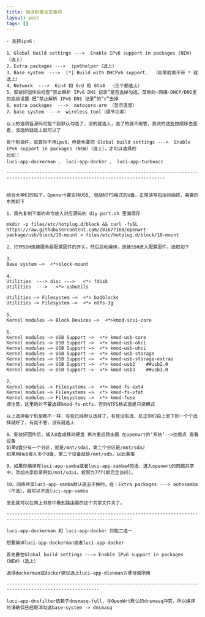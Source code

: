 ```yaml
---
title: 编译配置注意事项
layout: post
tags: []
---
```

	- 支持ipv6：

	1、Global build settings --->  Enable IPv6 support in packages (NEW)（选上）
	2、Extra packages --->  ipv6helper（选上）
	3、Base system  --->  [*] Build with DHCPv6 support.  （如果前面不带 * 就选上）
	4、Network  --->  6in4 和 6rd 和 6to4  （三个都选上）
	5、安装好固件后检查“禁止解析 IPv6 DNS 记录”是否去掉勾选，菜单的-网络-DHCP/DNS里的高级设置-把“禁止解析 IPv6 DNS 记录”的“√”去掉
	6、extra packages  --->  autocore-arm （显示温度）
	7、base system  --->  wireless tool（调节功率）

	以上的选项各源码可能个别默认勾选了，没的就选上，选了的就不用管，我说的这些按顺序去查看，没选的就选上就可以了

	有个别插件，就算你不用ipv6，但是也要把 Global build settings --->  Enable IPv6 support in packages (NEW)（选上），才可以选择的
	比如：
	luci-app-dockerman 、 luci-app-docker 、 luci-app-turboacc

	--------------------------------------------------------------------------------------------------------------------------------


	结合大神们的帖子，Openwrt要支持USB, 包括NTFS格式的U盘，正常读写包括热插拔，需要的东西如下

	1、首先复制下面的命令放入对应源码的 diy-part.sh 里面保存

	mkdir -p files/etc/hotplug.d/block && curl -fsSL https://raw.githubusercontent.com/281677160/openwrt-package/usb/block/10-mount > files/etc/hotplug.d/block/10-mount

	2、打开SSH连接服务器配置固件的开关，然后启动编译，连接SSH进入配置固件，选取如下

	3、
	Base system —>  <*>block-mount

	4、
	Utilities  ---> disc --->   <*> fdisk
	Utilities  --->   <*> usbutils

	Utilities —> Filesystem —>  <*> badblocks
	Utilities —> Filesystem —>  <*> ntfs-3g

	5、
	Kernel modules —> Block Devices —>  <*>kmod-scsi-core

	6、
	Kernel modules —> USB Support —>  <*> kmod-usb-core
	Kernel modules —> USB Support —>  <*> kmod-usb-ohci
	Kernel modules —> USB Support —>  <*> kmod-usb-uhci
	Kernel modules —> USB Support —>  <*> kmod-usb-storage
	Kernel modules —> USB Support —>  <*> kmod-usb-storage-extras
	Kernel modules —> USB Support —>  <*> kmod-usb2    ##usb2.0
	Kernel modules —> USB Support —>  <*> kmod-usb3    ##usb3.0

	7、
	Kernel modules —> Filesystems —>  <*> kmod-fs-ext4
	Kernel modules —> Filesystems —>  <*> kmod-fs-vfat
	Kernel modules —> Filesystems —>  <*> kmod-fuse  
	请注意，这里绝对不要选择kmod-fs-ntfs，否则NTFS格式盘是只读模式

	以上选择每个机型都不一样，有些已经默认选择了，有些没有选，反正你们由上至下的一个个选择就好了，有就不管，没有就选上

	8、安装好固件后，插入U盘或移动硬盘 再次重启路由器 在openwrt的‘系统’-->挂载点 查看设备
	如果U盘只有一个分区，就是/mnt/sda1，第二个分区是/mnt/sda2
	如果用Hub接入多个U盘，第二个设备就是/mnt/sdb，以此类推

	9、如果你编译有luci-app-samba或者luci-app-samba4的话，进入openwrt的网络共享中，添加共享目录例如/mnt/sda1，权限为777(即完全访问)。

	10、网络共享luci-app-samba默认是去不掉的，在：Extra packages ---> autosamba（不选），就可以不选luci-app-samba

	至此就可以在网上邻居中看到路由器的这个共享文件夹了。

	--------------------------------------------------------------------------------------------------------------------

	luci-app-dockerman 和 luci-app-docker 只能二选一

	想要编译luci-app-dockerman或者luci-app-docker

	首先要在Global build settings ---> Enable IPv6 support in packages (NEW)（选上）

	选择dockerman或docker建议选上luci-app-diskman方便挂盘所用 

	--------------------------------------------------------------------------------------------------------

	luci-app-dnsfilter依赖于dnsmasq-full，与OpenWrt默认的dnsmasq冲突，所以编译时请确保已经取消勾选base-system -> dnsmasq



